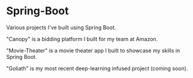 # Spring-Boot

Various projects I've built using Spring Boot.

"Canopy" is a bidding platform I built for my team at Amazon.

"Movie-Theater" is a movie theater app I built to showcase my skills in Spring Boot.

"Goliath" is my most recent deep-learning infused project (coming soon).
